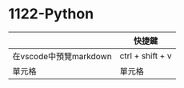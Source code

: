 # 1122-Python


|                        | 快捷鍵           |
| ---------------------- | ---------------- |
| 在vscode中預覽markdown | ctrl + shift + v |
| 單元格                 | 單元格           |
